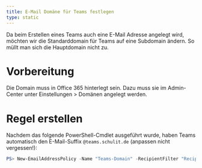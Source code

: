 ```yaml
---
title: E-Mail Domäne für Teams festlegen
type: static
---
```


Da beim Erstellen eines Teams auch eine E-Mail Adresse angelegt wird, möchten wir die Standarddomain für Teams auf eine Subdomain ändern. So müllt man sich die Hauptdomain nicht zu.

<!--more-->

# Vorbereitung

Die Domain muss in Office 365 hinterlegt sein. Dazu muss sie im Admin-Center unter Einstellungen > Domänen angelegt werden.

# Regel erstellen

Nachdem das folgende PowerShell-Cmdlet ausgeführt wurde, haben Teams automatisch den E-Mail-Suffix `@teams.schulit.de` (anpassen nicht vergessen!):

```powershell
PS> New-EmailAddressPolicy -Name "Teams-Domain" -RecipientFilter "RecipientTypeDetails -eq 'GroupMailbox'" -EnabledEmailAddressTemplates "SMTP:@teams.schulit.de" -Priority 1
```